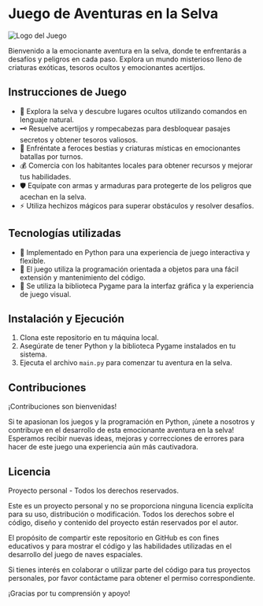# Juego de Aventuras en la Selva

![Logo del Juego](/images/logo.png)

Bienvenido a la emocionante aventura en la selva, donde te enfrentarás a desafíos y peligros en cada paso. Explora un mundo misterioso lleno de criaturas exóticas, tesoros ocultos y emocionantes acertijos.

## Instrucciones de Juego

- 🌿 Explora la selva y descubre lugares ocultos utilizando comandos en lenguaje natural.
- 🗝️ Resuelve acertijos y rompecabezas para desbloquear pasajes secretos y obtener tesoros valiosos.
- 🦁 Enfréntate a feroces bestias y criaturas místicas en emocionantes batallas por turnos.
- 💰 Comercia con los habitantes locales para obtener recursos y mejorar tus habilidades.
- 🛡️ Equípate con armas y armaduras para protegerte de los peligros que acechan en la selva.
- ⚡ Utiliza hechizos mágicos para superar obstáculos y resolver desafíos.

## Tecnologías utilizadas

- 🐍 Implementado en Python para una experiencia de juego interactiva y flexible.
- 📝 El juego utiliza la programación orientada a objetos para una fácil extensión y mantenimiento del código.
- 🎨 Se utiliza la biblioteca Pygame para la interfaz gráfica y la experiencia de juego visual.

## Instalación y Ejecución

1. Clona este repositorio en tu máquina local.
2. Asegúrate de tener Python y la biblioteca Pygame instalados en tu sistema.
3. Ejecuta el archivo `main.py` para comenzar tu aventura en la selva.

## Contribuciones

¡Contribuciones son bienvenidas!

Si te apasionan los juegos y la programación en Python, ¡únete a nosotros y contribuye en el desarrollo de esta emocionante aventura en la selva! Esperamos recibir nuevas ideas, mejoras y correcciones de errores para hacer de este juego una experiencia aún más cautivadora.

## Licencia

Proyecto personal - Todos los derechos reservados.

Este es un proyecto personal y no se proporciona ninguna licencia explícita para su uso, distribución o modificación. Todos los derechos sobre el código, diseño y contenido del proyecto están reservados por el autor.

El propósito de compartir este repositorio en GitHub es con fines educativos y para mostrar el código y las habilidades utilizadas en el desarrollo del juego de naves espaciales.

Si tienes interés en colaborar o utilizar parte del código para tus proyectos personales, por favor contáctame para obtener el permiso correspondiente.

¡Gracias por tu comprensión y apoyo!
